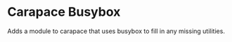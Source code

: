 Carapace Busybox
================

Adds a module to carapace that uses busybox to fill in any missing utilities.

